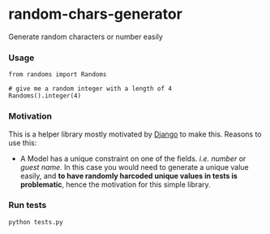 # random-chars-generator
Generate random characters or number easily

### Usage
```
from randoms import Randoms

# give me a random integer with a length of 4
Randoms().integer(4)
```

### Motivation
This is a helper library mostly motivated by [Django](https://www.djangoproject.com/) 
to make this. Reasons to use this:

* A Model has a unique constraint on one of the fields. *i.e. number* or 
*guest name*. In this case you would need to generate a unique value easily, 
and **to have randomly harcoded unique values in tests is problematic**, 
hence the motivation for this simple library.


### Run tests
```
python tests.py
```
